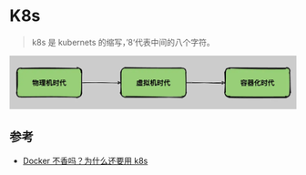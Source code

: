 # K8s

> k8s 是 kubernets 的缩写，’8‘代表中间的八个字符。

![alt text](image.png)

## 参考

- [Docker 不香吗？为什么还要用 k8s](https://mp.weixin.qq.com/s?__biz=MzIwODI1OTk1Nw==&mid=2650322467&idx=1&sn=30ab39d4f59135ecf6eb322fb0712189&chksm=8f09c839b87e412fdae1c39072ebdbbdcc3420b46fb66a324f5f81d8ebe621fe0ac3ef003a7d&token=1553501157&lang=zh_CN#rd)
